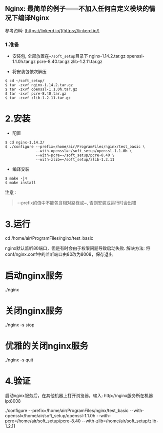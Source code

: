 ## Nginx: 最简单的例子——不加入任何自定义模块的情况下编译Nginx

参考资料: [https://linkerd.io/](https://linkerd.io/)

### 1.准备

* 安装包, 全部放置在`~/soft_setup`目录下
nginx-1.14.2.tar.gz
openssl-1.1.0h.tar.gz
pcre-8.40.tar.gz
zlib-1.2.11.tar.gz

* 将安装包依次解压
```shell
$ cd ~/soft_setup/
$ tar -zxvf nginx-1.14.2.tar.gz
$ tar -zxvf openssl-1.1.0h.tar.gz
$ tar -zxvf pcre-8.40.tar.gz
$ tar -zxvf zlib-1.2.11.tar.gz
```

# 2.安装

* 配置
```shell
$ cd nginx-1.14.2/
$ ./configure --prefix=/home/air/ProgramFiles/nginx/test_basic \
              --with-openssl=~/soft_setup/openssl-1.1.0h \
              --with-pcre=~/soft_setup/pcre-8.40 \
              --with-zlib=~/soft_setup/zlib-1.2.11
```

* 编译安装
```shell
$ make -j4
$ make install
```

注意：
> --prefix的值中不能包含相对路径或~, 否则安装或运行时会出错


# 3.运行

cd /home/air/ProgramFiles/nginx/test_basic

nginx默认监听80端口，但是有时会由于权限问题导致启动失败. 解决方法: 将conf/nginx.conf中的监听端口由80改为8008，保存退出

# 启动nginx服务
./nginx

# 关闭nginx服务
./nginx -s stop

# 优雅的关闭nginx服务
./nginx -s quit

# 4.验证
启动nginx服务后，在其他机器上打开浏览器，输入: http://nginx服务所在机器ip:8008



./configure --prefix=/home/air/ProgramFiles/nginx/test_basic --with-openssl=/home/air/soft_setup/openssl-1.1.0h --with-pcre=/home/air/soft_setup/pcre-8.40 --with-zlib=/home/air/soft_setup/zlib-1.2.11